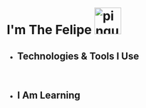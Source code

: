 <h1>I'm The Felipe <img width="60px" src="https://user-images.githubusercontent.com/84188331/138791085-f58247eb-fc76-4403-bfa7-5970ec1e48d2.gif" alt="pinguim-linux"></img> </h1> 




- <h2>Technologies & Tools I Use</h2>
<img src="https://img.shields.io/badge/JavaScript-323330?style=for-the-badge&logo=javascript&logoColor=F7DF1E" alt="">
<img src="https://img.shields.io/badge/Node.js-339933?style=for-the-badge&logo=nodedotjs&logoColor=white" alt="">
<img src="https://img.shields.io/badge/TypeScript-007ACC?style=for-the-badge&logo=typescript&logoColor=white" alt="">


- <h2>I Am Learning</h2>
